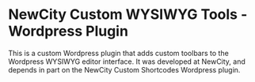 # NewCity Custom WYSIWYG Tools - Wordpress Plugin

This is a custom Wordpress plugin that adds custom toolbars to the Wordpress WYSIWYG editor interface.
It was developed at NewCity, and depends in part on the NewCity Custom Shortcodes Wordpress plugin.